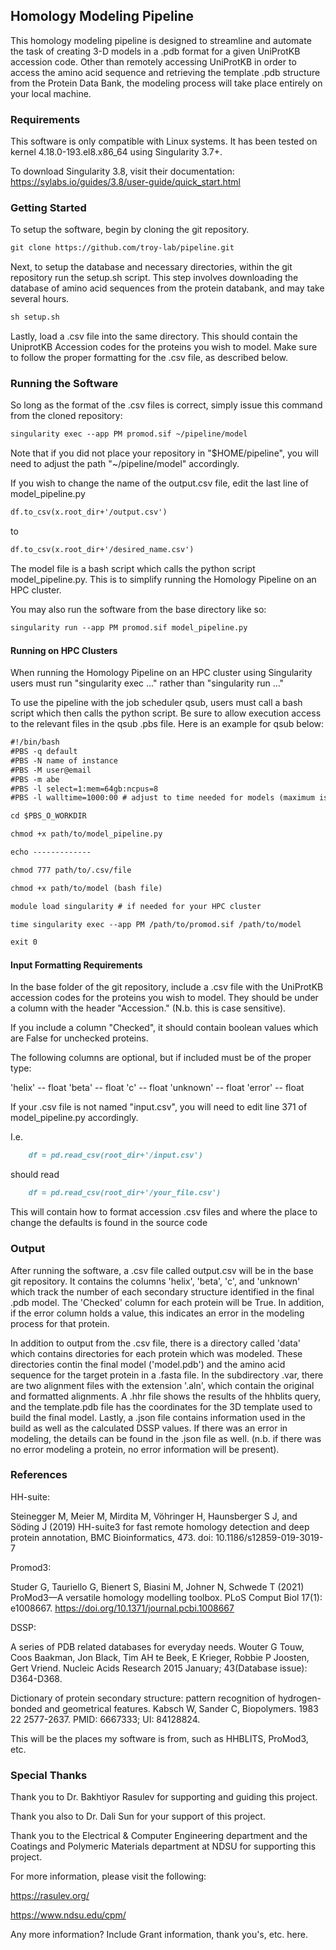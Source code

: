 ## Homology Modeling Pipeline

This homology modeling pipeline is designed to streamline and automate the task of creating 3-D models in a .pdb format for a given UniProtKB accession code. Other than remotely accessing UniProtKB in order to access the amino acid sequence and retrieving the template .pdb structure from the Protein Data Bank, the modeling process will take place entirely on your local machine.


### Requirements

This software is only compatible with Linux systems.
It has been tested on kernel 4.18.0-193.el8.x86_64 using Singularity 3.7+.

To download Singularity 3.8, visit their documentation:
https://sylabs.io/guides/3.8/user-guide/quick_start.html

### Getting Started

To setup the software, begin by cloning the git repository.

```markdown
git clone https://github.com/troy-lab/pipeline.git
```

Next, to setup the database and necessary directories, within the git repository run the setup.sh script.
This step involves downloading the database of amino acid sequences from the protein databank, and may take several hours.

```markdown
sh setup.sh
```

Lastly, load a .csv file into the same directory. This should contain the UniprotKB Accession codes for the proteins you wish to model. Make sure to follow the proper formatting for the .csv file, as described below.

### Running the Software

So long as the format of the .csv files is correct, simply issue this command from the cloned repository:

```markdown
singularity exec --app PM promod.sif ~/pipeline/model
```
Note that if you did not place your repository in "$HOME/pipeline", you will need to adjust the path "~/pipeline/model" accordingly.

If you wish to change the name of the output.csv file, edit the last line of model_pipeline.py

```markdown
df.to_csv(x.root_dir+'/output.csv')
```
to 
```markdown
df.to_csv(x.root_dir+'/desired_name.csv')
```

The model file is a bash script which calls the python script model_pipeline.py. This is to simplify running the Homology Pipeline on an HPC cluster.

You may also run the software from the base directory like so:

```markdown
singularity run --app PM promod.sif model_pipeline.py

```


#### Running on HPC Clusters
When running the Homology Pipeline on an HPC cluster using Singularity users must run "singularity exec ..." rather than "singularity run ..."

To use the pipeline with the job scheduler qsub, users must call a bash script which then calls the python script. Be sure to allow execution access to the relevant files in the qsub .pbs file. Here is an example for qsub below:

```markdown
#!/bin/bash
#PBS -q default
#PBS -N name of instance
#PBS -M user@email
#PBS -m abe
#PBS -l select=1:mem=64gb:ncpus=8
#PBS -l walltime=1000:00 # adjust to time needed for models (maximum is about 3:30 per model)

cd $PBS_O_WORKDIR

chmod +x path/to/model_pipeline.py

echo -------------

chmod 777 path/to/.csv/file

chmod +x path/to/model (bash file)

module load singularity # if needed for your HPC cluster

time singularity exec --app PM /path/to/promod.sif /path/to/model

exit 0
```

#### Input Formatting Requirements

In the base folder of the git repository, include a .csv file with the UniProtKB accession codes for the proteins you wish to model. They should be under a column with the header "Accession." (N.b. this is case sensitive).

If you include a column "Checked", it should contain boolean values which are False for unchecked proteins.

The following columns are optional, but if included must be of the proper type:

'helix' -- float
'beta' -- float
'c' -- float
'unknown' -- float
'error' -- float

If your .csv file is not named "input.csv", you will need to edit line 371 of model_pipeline.py accordingly.

I.e.
```markdown
    df = pd.read_csv(root_dir+'/input.csv')
```

should read
```markdown
    df = pd.read_csv(root_dir+'/your_file.csv')
```

This will contain how to format accession .csv files and where the place to change the defaults is found in the source code

### Output

After running the software, a .csv file called output.csv will be in the base git repository. It contains the columns 'helix', 'beta', 'c', and 'unknown' which track the number of each secondary structure identified in the final .pdb model.
The 'Checked' column for each protein will be True. In addition, if the error column holds a value, this indicates an error in the modeling process for that protein.

In addition to output from the .csv file, there is a directory called 'data' which contains directories for each protein which was modeled. These directories contin the final model ('model.pdb') and the amino acid sequence for the target protein in a .fasta file. In the subdirectory .var, there are two alignment files with the extension '.aln', which contain the original and formatted alignments. A .hhr file shows the results of the hhblits query, and the template.pdb file has the coordinates for the 3D template used to build the final model. Lastly, a .json file contains information used in the build as well as the calculated DSSP values. If there was an error in modeling, the details can be found in the .json file as well. (n.b. if there was no error modeling a protein, no error information will be present).

### References
HH-suite:

Steinegger M, Meier M, Mirdita M, Vöhringer H, Haunsberger S J, and Söding J (2019) HH-suite3 for fast remote homology detection and deep protein annotation, BMC Bioinformatics, 473. doi: 10.1186/s12859-019-3019-7

Promod3:

Studer G, Tauriello G, Bienert S, Biasini M, Johner N, Schwede T (2021) ProMod3—A versatile homology modelling toolbox. PLoS Comput Biol 17(1): e1008667. https://doi.org/10.1371/journal.pcbi.1008667

DSSP:

A series of PDB related databases for everyday needs.
Wouter G Touw, Coos Baakman, Jon Black, Tim AH te Beek, E Krieger, Robbie P Joosten, Gert Vriend.
Nucleic Acids Research 2015 January; 43(Database issue): D364-D368.

Dictionary of protein secondary structure: pattern recognition of hydrogen-bonded and geometrical features.
Kabsch W, Sander C,
Biopolymers. 1983 22 2577-2637.
PMID: 6667333; UI: 84128824.


This will be the places my software is from, such as HHBLITS, ProMod3, etc.

### Special Thanks

Thank you to Dr. Bakhtiyor Rasulev for supporting and guiding this project.

Thank you also to Dr. Dali Sun for your support of this project.

Thank you to the Electrical & Computer Engineering department and the Coatings and Polymeric Materials department at NDSU for supporting this project.

For more information, please visit the following:

https://rasulev.org/

https://www.ndsu.edu/cpm/

Any more information?
Include Grant information, thank you's, etc. here.
